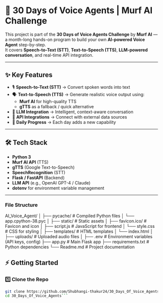 # 🎯 30 Days of Voice Agents | Murf AI Challenge

This project is part of the **30 Days of Voice Agents Challenge** by **Murf AI** — a month-long hands-on program to build your own **AI-powered Voice Agent** step-by-step.  
It covers **Speech-to-Text (STT)**, **Text-to-Speech (TTS)**, **LLM-powered conversation**, and real-time API integration.

---

## ✨ Key Features
- 🎙 **Speech-to-Text (STT)** → Convert spoken words into text  
- 🗣 **Text-to-Speech (TTS)** → Generate realistic voice output using:
  - **Murf AI** for high-quality TTS
  - **gTTS** as a fallback / quick alternative  
- 🤖 **LLM Integration** → Intelligent, context-aware conversation  
- 🔗 **API Integrations** → Connect with external data sources  
- 📅 **Daily Progress** → Each day adds a new capability

---

## 🛠 Tech Stack
- **Python 3**
- **Murf AI API** (TTS)
- **gTTS** (Google Text-to-Speech)
- **SpeechRecognition** (STT)
- **Flask / FastAPI** (Backend)
- **LLM API** (e.g., OpenAI GPT-4 / Claude)
- **dotenv** for environment variable management

---
### File Structure 

AI_Voice_Agent/
│
├── pycache/ # Compiled Python files
│ └── app.cpython-38.pyc
│
├── static/ # Static assets
│ ├── favicon.ico/ # Favicon and icon
│ ├── script.js # JavaScript for frontend
│ └── style.css # CSS for styling
│
├── templates/ # HTML templates
│ └── index.html
│
├── uploads/ # Uploaded audio files
│
├── .env # Environment variables (API keys, config)
├── app.py # Main Flask app
├── requirements.txt # Python dependencies
└── Readme.md # Project documentation
## ⚡ Getting Started

### 1️⃣ Clone the Repo
```bash
git clone https://github.com/Shubhangi-thakur24/30_Days_Of_Voice_Agents.git
cd 30_Days_Of_Voice_Agents```
                             
